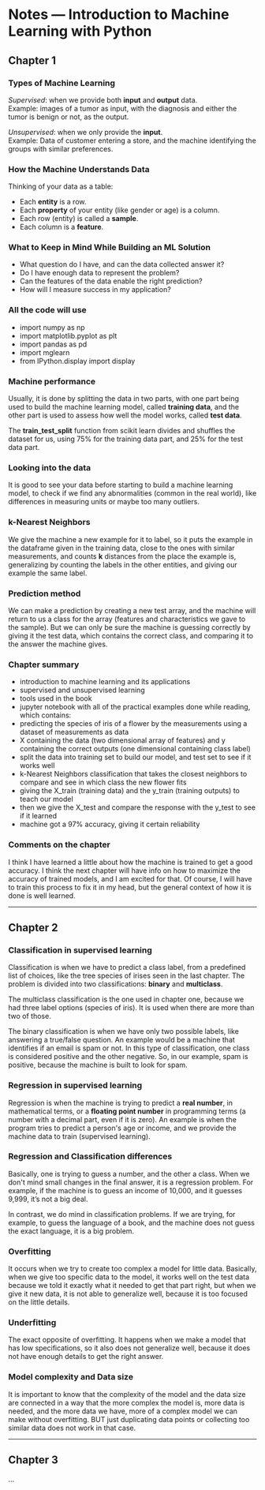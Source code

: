 # Notes — Introduction to Machine Learning with Python

## Chapter 1

### Types of Machine Learning
*Supervised*: when we provide both **input** and **output** data.  
Example: images of a tumor as input, with the diagnosis and either the tumor is benign or
not, as the output.

*Unsupervised*: when we only provide the **input**.  
Example: Data of customer entering a store, and the machine identifying the groups with
similar preferences.

### How the Machine Understands Data
Thinking of your data as a table:  
- Each **entity** is a row.  
- Each **property** of your entity (like gender or age) is a column.  
- Each row (entity) is called a **sample**.  
- Each column is a **feature**.

### What to Keep in Mind While Building an ML Solution
- What question do I have, and can the data collected answer it?  
- Do I have enough data to represent the problem?  
- Can the features of the data enable the right prediction?  
- How will I measure success in my application?

### All the code will use
- import numpy as np
- import matplotlib.pyplot as plt
- import pandas as pd
- import mglearn
- from IPython.display import display

### Machine performance
Usually, it is done by splitting the data in two parts, with one part being used to build the
machine learning model, called **training data**, and the other part is used to assess how
well the model works, called **test data**.

The **train_test_split** function from scikit learn divides and shuffles the dataset for us,
using 75% for the training data part, and 25% for the test data part.

### Looking into the data
It is good to see your data before starting to build a machine learning model, to check if we
find any abnormalities (common in the real world), like differences in measuring units or
maybe too many outliers.

### k-Nearest Neighbors
We give the machine a new example for it to label, so it puts the example in the dataframe
given in the training data, close to the ones with similar measurements, and counts **k**
distances from the place the example is, generalizing by counting the labels in the other
entities, and giving our example the same label.

### Prediction method
We can make a prediction by creating a new test array, and the machine will return to us a
class for the array (features and characteristics we gave to the sample). But we can only be
sure the machine is guessing correctly by giving it the test data, which contains the correct
class, and comparing it to the answer the machine gives.

### Chapter summary
- introduction to machine learning and its applications  
- supervised and unsupervised learning  
- tools used in the book  
- jupyter notebook with all of the practical examples done while reading, which contains:  
- predicting the species of iris of a flower by the measurements using a dataset of
  measurements as data  
- X containing the data (two dimensional array of features) and y containing the correct
  outputs (one dimensional containing class label)  
- split the data into training set to build our model, and test set to see if it works well  
- k-Nearest Neighbors classification that takes the closest neighbors to compare and see in
  which class the new flower fits  
- giving the X_train (training data) and the y_train (training outputs) to teach our model  
- then we give the X_test and compare the response with the y_test to see if it learned  
- machine got a 97% accuracy, giving it certain reliability

### Comments on the chapter
I think I have learned a little about how the machine is trained to get a good accuracy. I
think the next chapter will have info on how to maximize the accuracy of trained models, and
I am excited for that. Of course, I will have to train this process to fix it in my head, but
the general context of how it is done is well learned.

---

## Chapter 2

### Classification in supervised learning
Classification is when we have to predict a class label, from a predefined list of choices,
like the tree species of irises seen in the last chapter. The problem is divided into two
classifications: **binary** and **multiclass**.  

The multiclass classification is the one used in chapter one, because we had three label
options (species of iris). It is used when there are more than two of those.  

The binary classification is when we have only two possible labels, like answering a
true/false question. An example would be a machine that identifies if an email is spam or
not. In this type of classification, one class is considered positive and the other negative.
So, in our example, spam is positive, because the machine is built to look for spam.

### Regression in supervised learning
Regression is when the machine is trying to predict a **real number**, in mathematical terms,
or a **floating point number** in programming terms (a number with a decimal part, even if it
is zero). An example is when the program tries to predict a person's age or income, and we
provide the machine data to train (supervised learning).

### Regression and Classification differences
Basically, one is trying to guess a number, and the other a class. When we don't mind small
changes in the final answer, it is a regression problem. For example, if the machine is to
guess an income of 10,000, and it guesses 9,999, it’s not a big deal.  

In contrast, we do mind in classification problems. If we are trying, for example, to guess
the language of a book, and the machine does not guess the exact language, it is a big
problem.

### Overfitting
It occurs when we try to create too complex a model for little data. Basically, when we give
too specific data to the model, it works well on the test data because we told it exactly
what it needed to get that part right, but when we give it new data, it is not able to
generalize well, because it is too focused on the little details.

### Underfitting
The exact opposite of overfitting. It happens when we make a model that has low
specifications, so it also does not generalize well, because it does not have enough details
to get the right answer.

### Model complexity and Data size
It is important to know that the complexity of the model and the data size are connected in a
way that the more complex the model is, more data is needed, and the more data we have, more
of a complex model we can make without overfitting. BUT just duplicating data points or
collecting too similar data does not work in that case.

---

## Chapter 3

...
